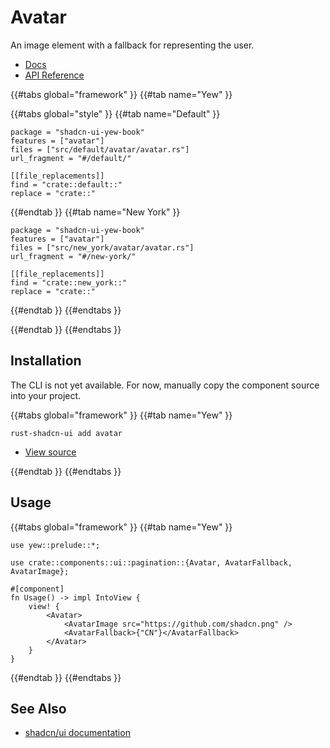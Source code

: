 # Avatar

An image element with a fallback for representing the user.

-   [Docs](https://radix.rustforweb.org/primitives/components/avatar.html)
-   [API Reference](https://radix.rustforweb.org/primitives/components/avatar.html#api-reference)

{{#tabs global="framework" }}
{{#tab name="Yew" }}

{{#tabs global="style" }}
{{#tab name="Default" }}

```toml,trunk
package = "shadcn-ui-yew-book"
features = ["avatar"]
files = ["src/default/avatar/avatar.rs"]
url_fragment = "#/default/"

[[file_replacements]]
find = "crate::default::"
replace = "crate::"
```

{{#endtab }}
{{#tab name="New York" }}

```toml,trunk
package = "shadcn-ui-yew-book"
features = ["avatar"]
files = ["src/new_york/avatar/avatar.rs"]
url_fragment = "#/new-york/"

[[file_replacements]]
find = "crate::new_york::"
replace = "crate::"
```

{{#endtab }}
{{#endtabs }}

{{#endtab }}
{{#endtabs }}

## Installation

<div class="warning">

The CLI is not yet available. For now, manually copy the component source into your project.

</div>

{{#tabs global="framework" }}
{{#tab name="Yew" }}

```shell
rust-shadcn-ui add avatar
```

-   [View source](https://github.com/RustForWeb/shadcn-ui/tree/main/packages/yew/avatar)

{{#endtab }}
{{#endtabs }}

## Usage

{{#tabs global="framework" }}
{{#tab name="Yew" }}

```rust,ignore
use yew::prelude::*;

use crate::components::ui::pagination::{Avatar, AvatarFallback, AvatarImage};

#[component]
fn Usage() -> impl IntoView {
    view! {
        <Avatar>
            <AvatarImage src="https://github.com/shadcn.png" />
            <AvatarFallback>{"CN"}</AvatarFallback>
        </Avatar>
    }
}
```

{{#endtab }}
{{#endtabs }}

## See Also

-   [shadcn/ui documentation](https://ui.shadcn.com/docs/components/avatar)
